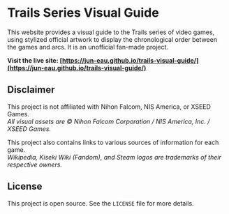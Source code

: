 # Trails Series Visual Guide

This website provides a visual guide to the Trails series of video games, using stylized official artwork to display the chronological order between the games and arcs. It is an unofficial fan-made project.

**Visit the live site: [https://jun-eau.github.io/trails-visual-guide/](https://jun-eau.github.io/trails-visual-guide/)**

## Disclaimer

This project is not affiliated with Nihon Falcom, NIS America, or XSEED Games.  
*All visual assets are © Nihon Falcom Corporation / NIS America, Inc. / XSEED Games.*

This project also contains links to various sources of information for each game.  
*Wikipedia, Kiseki Wiki (Fandom), and Steam logos are trademarks of their respective owners.*

## License

This project is open source. See the `LICENSE` file for more details.
